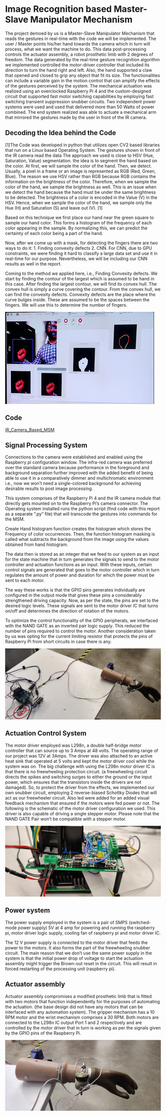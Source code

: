 # Image Recognition based Master-Slave Manipulator Mechanism

 The project demoed by us is a Master-Slave Manipulator Mechanism that reads the gestures in real-time with the code we will be implemented. The user / Master points his/her hand towards the camera which in turn will process, what we want the machine to do. This data post-processing controls the actuator assembly, a robot prosthetic limb with 2 degrees of freedom. The data generated by the real-time gesture recognition algorithm we implemented controlled the motor-driver controller that included its direction to turn the hand right and left. Also, the hand supported a claw that opened and closed to grip any object that fit its size. The functionalities can include a variable gain in the motion control that can amplify the effects of the gestures perceived by the system. The mechanical actuation was realized using an overclocked Raspberry Pi 4 and the custom-designed circuit that supported fast motor switching capabilities by employing fast switching transient suppression snubber circuits. Two independent power systems were used and used that delivered more than 50 Watts of power combined. The end system realized was able to actuate a mechanical arm that mirrored the gestures made by the user in front of the IR camera.

## Decoding the Idea behind the Code
[1]The Code was developed in python that utilizes open CV2 based libraries that run on a Linux based Operating System. The gestures shown in front of the IR camera read the data
The approach we used is close to HSV (Hue, Saturation, Value) segmentation. the idea is to segment the hand based on the color. At first, we will sample the color of the hand. Then, we detect. Usually, a pixel in a frame or an image is represented as RGB (Red, Green, Blue). The reason we use HSV rather than RGB because RGB contains the information on the brightness of the color. Therefore, when we sample the color of the hand, we sample the brightness as well. This is an issue when we detect the hand because the hand must be under the same brightness to be detected. The brightness of a color is encoded in the Value (V) in the HSV. Hence, when we sample the color of the hand, we sample only the Hue (H) and Saturation (S) and leave out (V). [1]

Based on this technique we first place our hand near the green square to sample our hand color. This forms a histogram of the frequency of each color appearing in the sample. By normalizing this, we can predict the certainty of each color being a part of the hand.

Now, after we come up with a mask, for detecting the fingers there are two ways to do it: 1. Finding convexity defects 2. CNN. For CNN, due to GPU constraints, we were finding it hard to classify a large data set and use it in real-time for our purpose. Nevertheless, we will be including our CNN results as well in the report. 

Coming to the method we applied here, i.e., Finding Convexity defects. We start by finding the contour of the largest which is assumed to be hand in this case. After finding the largest contour, we will find its convex hull. The convex hull is simply a curve covering the contour. From the convex hull, we can find the convexity defects. Convexity defects are the place where the curve bulges inside. These are assumed to be the spaces between the fingers. We will use this to determine the number of fingers. 

![](https://github.com/rhitvik/Image_Recognition_based_Master-Slave_Manipulator_Mechanism/blob/master/Images_and_Screenshots/Masking_operations.png)

## Code
[IR_Camera_Based_MSM](https://github.com/rhitvik/Image_Recognition_based_Master-Slave_Manipulator_Mechanism/blob/master/Code/IR_Based_MSM_Rev6.py)

## Signal Processing System 

Connections to the camera were established and enabled using the Raspberry pi configuration window. The infra-red camera was preferred over the standard camera because performance in the foreground and background separation further improved with the added benefit of being able to use it in a comparatively dimmer and multichromatic environment i.e., now we won’t need a single-colored background for achieving desirable results to post image processing. 

This system comprises of the Raspberry Pi 4 and the IR camera module that directly gets mounted on to the Raspberry Pi’s camera connector. The Operating system installed runs the python script (find code with this report as a separate “.py” file) that will transcode the gestures into commands for the MSM.

Create Hand histogram function creates the histogram which stores the Frequency of color occurrences. Then, the function histogram masking is called what subtracts the background from the image using the values obtained from hand histogram.

The data then is stored as an integer that we feed to our system as an input for the state machine that in turn generates the signals to send to the motor controller and actuation functions as an input. With these inputs, certain control signals are generated that goes to the motor controller which in turn regulates the amount of power and duration for which the power must be sent to each motor. 

The way these works is that the GPIO pins generates individually are configured in the output mode that gives these pins a considerably strengthened driving capacity. Now, as per the state, the pins are set to the desired logic levels. These signals are sent to the motor driver IC that turns on/off and determines the direction of rotation of the motors. 

To optimize the control functionality of the GPIO peripherals, we interfaced with the NAND GATE as an inverted pair logic supply. This reduced the number of pins required to control the motor. Another consideration taken by us was opting for the current limiting resistor that protects the pins of Raspberry Pi from short circuits in case there is any.

![](https://github.com/rhitvik/Image_Recognition_based_Master-Slave_Manipulator_Mechanism/blob/master/Images_and_Screenshots/IMG_20191220_213410.jpg)

## Actuation Control System

The motor driver employed was L298n, a double half-bridge motor controller that can source up to 3 Amps at 48 volts. The operating range of our project was 12V at 3Amps. The driver was also attached to an active heat sink that operated at 5 volts and kept the motor driver cool while the system was on. The big challenge with using the L298n motor driver IC is that there is no freewheeling protection circuit. (a freewheeling circuit directs the spikes and switching surges to either the ground or the input power, which ensures that the transistors inside the drivers are not damaged). So, to protect the driver from the effects, we implemented our own snubber circuit, employing 2 reverse-biased Schottky Diodes that will act as our freewheeler circuit. Also led were added for an added visual feedback mechanism that ensured if the motors were fed power or not. The following is the schematic of the motor driver configuration we used. This driver is also capable of driving a single stepper motor. Please note that the NAND GATE Pair won’t be compatible with a stepper motor.

![](https://github.com/rhitvik/Image_Recognition_based_Master-Slave_Manipulator_Mechanism/blob/master/Images_and_Screenshots/_fast_Prototyped_Motor_Driver_Shield.jpg)

## Power system

The power supply employed in the system is a pair of SMPS (switched-mode power supply) 5V at 4 amp for powering and running the raspberry pi, motor driver logic supply, cooling fan of raspberry pi and motor driver IC.

The 12 V power supply is connected to the motor driver that feeds the power to the motors. It also forms the part of the freewheeling snubber circuit. The main reason that we don’t use the same power supply in the system is that the initial power drop of voltage to start the actuation assembly might trigger the Brown-out reset in the circuit. This will result in forced restarting of the processing unit (raspberry pi).

## Actuator assembly

Actuator assembly compromises a modified prosthetic limb that is fitted with two motors that function independently for the purposes of automating the actuation. (the base design did not have any motors that can be interfaced with any automation system). The gripper mechanism has a 10 RPM motor and the wrist mechanism comprises a 30 RPM. Both motors are connected to the L298n IC output Port 1 and 2 respectively and are controlled by the motor driver that in turn is working as per the signals given by the GPIO pins of the Raspberry Pi. 

![](https://github.com/rhitvik/Image_Recognition_based_Master-Slave_Manipulator_Mechanism/blob/master/Images_and_Screenshots/Arm_to_be_actuated.jpg)
